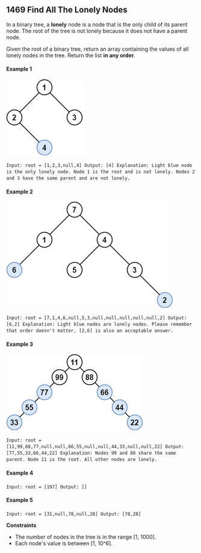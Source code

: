 ## 1469 Find All The Lonely Nodes

In a binary tree, a **lonely** node is a node that is the only child of its parent node. The root of the tree is not lonely because it does not have a parent node.

Given the root of a binary tree, return an array containing the values of all lonely nodes in the tree. Return the list **in any order**.

#### Example 1

![](e1.png)

`Input: root = [1,2,3,null,4] Output: [4] Explanation: Light blue node is the only lonely node. Node 1 is the root and is not lonely. Nodes 2 and 3 have the same parent and are not lonely.`

#### Example 2

![](e2.png)

`Input: root = [7,1,4,6,null,5,3,null,null,null,null,null,2] Output: [6,2] Explanation: Light blue nodes are lonely nodes. Please remember that order doesn't matter, [2,6] is also an acceptable answer.`

#### Example 3

![](tree.png)

`Input: root = [11,99,88,77,null,null,66,55,null,null,44,33,null,null,22] Output: [77,55,33,66,44,22] Explanation: Nodes 99 and 88 share the same parent. Node 11 is the root. All other nodes are lonely.`

#### Example 4

`Input: root = [197] Output: []`

#### Example 5

`Input: root = [31,null,78,null,28] Output: [78,28]`

**Constraints**

- The number of nodes in the tree is in the range [1, 1000].
- Each node's value is between [1, 10^6].
